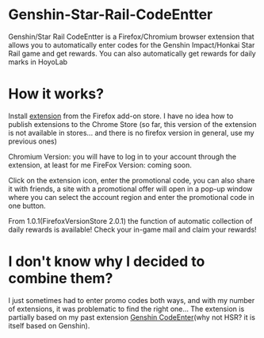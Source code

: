 # Genshin-Star-Rail-CodeEntter
Genshin/Star Rail CodeEntter is a Firefox/Chromium browser extension that allows you to automatically enter codes for the Genshin Impact/Honkai Star Rail game and get rewards. You can also automatically get rewards for daily marks in HoyoLab

# How it works?
Install [extension](https://addons.mozilla.org/ru/firefox/addon/genshin-star-rail-codeentter/) from the Firefox add-on store.
I have no idea how to publish extensions to the Chrome Store
(so far, this version of the extension is not available in stores... and there is no firefox version in general, use my previous ones)

Chromium Version: you will have to log in to your account through the extension, at least for me
FireFox Version: coming soon.

Click on the extension icon, enter the promotional code, you can also share it with friends, a site with a promotional offer will open in a pop-up window where you can select the account region and enter the promotional code in one button.

From 1.0.1(FirefoxVersionStore 2.0.1) the function of automatic collection of daily rewards is available!
Check your in-game mail and claim your rewards!
# I don't know why I decided to combine them?
I just sometimes had to enter promo codes both ways, and with my number of extensions, it was problematic to find the right one...
The extension is partially based on my past extension [Genshin CodeEnter](https://github.com/Kajitsy/Genshin-CodeEnter)(why not HSR? it is itself based on Genshin).
